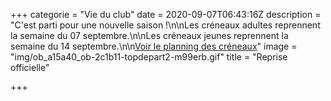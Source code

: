 +++
categorie = "Vie du club"
date = 2020-09-07T06:43:16Z
description = "C'est parti pour une nouvelle saison !\n\nLes créneaux adultes reprennent la semaine du 07 septembre.\n\nLes créneaux jeunes reprennent la semaine du 14 septembre.\n\n[Voir le planning des créneaux](/club/#creneaux)"
image = "img/ob_a15a40_ob-2c1b11-topdepart2-m99erb.gif"
title = "Reprise officielle"

+++
